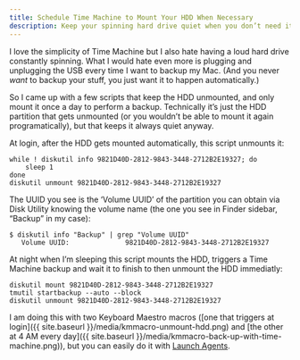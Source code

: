 ```yaml
---
title: Schedule Time Machine to Mount Your HDD When Necessary
description: Keep your spinning hard drive quiet when you don’t need it
---
```


I love the simplicity of Time Machine but I also hate having a loud hard drive constantly spinning. What I would hate even more is plugging and unplugging the USB every time I want to backup my Mac. (And you never *want* to backup your stuff, you just want it to happen automatically.)  

So I came up with a few scripts that keep the HDD unmounted, and only mount it once a day to perform a backup. Technically it’s just the HDD partition that gets unmounted (or you wouldn’t be able to mount it again programatically), but that keeps it always quiet anyway.

At login, after the HDD gets mounted automatically, this script unmounts it:
```shell
while ! diskutil info 9821D40D-2812-9843-3448-2712B2E19327; do
	sleep 1
done
diskutil unmount 9821D40D-2812-9843-3448-2712B2E19327
```

The UUID you see is the ‘Volume UUID’ of the partition you can obtain via Disk Utility knowing the volume name (the one you see in Finder sidebar, “Backup” in my case):
```shell
$ diskutil info "Backup" | grep "Volume UUID"
   Volume UUID:              9821D40D-2812-9843-3448-2712B2E19327
```

At night when I’m sleeping this script mounts the HDD, triggers a Time Machine backup and wait it to finish to then unmount the HDD immediatly:
```shell
diskutil mount 9821D40D-2812-9843-3448-2712B2E19327
tmutil startbackup --auto --block
diskutil unmount 9821D40D-2812-9843-3448-2712B2E19327
```

I am doing this with two Keyboard Maestro macros ([one that triggers at login]({{ site.baseurl }}/media/kmmacro-unmount-hdd.png) and [the other at 4 AM every day]({{ site.baseurl }}/media/kmmacro-back-up-with-time-machine.png)), but you can easily do it with [Launch Agents](https://developer.apple.com/library/content/documentation/MacOSX/Conceptual/BPSystemStartup/Chapters/CreatingLaunchdJobs.html).
